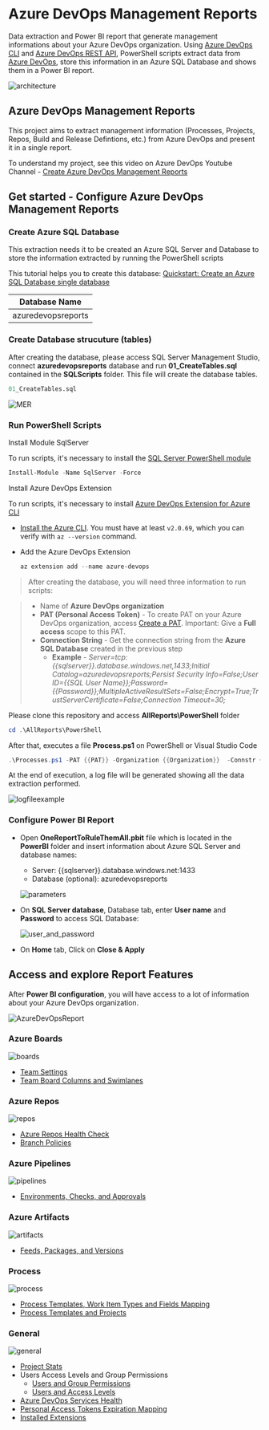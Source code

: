 # Azure DevOps Management Reports
Data extraction and Power BI report that generate management informations about your Azure DevOps organization. Using [Azure DevOps CLI](https://docs.microsoft.com/en-us/azure/devops/cli/?view=azure-devops) and [Azure DevOps REST API](https://docs.microsoft.com/en-us/rest/api/azure/devops/?view=azure-devops-rest-7.1), PowerShell scripts extract data from [Azure DevOps](https://azure.microsoft.com/en-us/services/devops/), store this information in an Azure SQL Database and shows them in a Power BI report.

![architecture](./images/Architecture.png)

## Azure DevOps Management Reports
This project aims to extract management information (Processes, Projects, Repos, Build and Release Defintions, etc.) from Azure DevOps and present it in a single report.

To understand my project, see this video on Azure DevOps Youtube Channel - [Create Azure DevOps Management Reports](https://aka.ms/AzureDevOpsManagementReports)

## Get started - Configure Azure DevOps Management Reports

### Create Azure SQL Database
This extraction needs it to be created an Azure SQL Server and Database to store the information extracted by running the PowerShell scripts

This tutorial helps you to create this database:
[Quickstart: Create an Azure SQL Database single database](https://docs.microsoft.com/en-us/azure/azure-sql/database/single-database-create-quickstart?tabs=azure-portal)

|Database Name|
|---|
|azuredevopsreports|

### Create Database strucuture (tables)
After creating the database, please access SQL Server Management Studio, connect **azuredevopsreports** database and run **01_CreateTables.sql** contained in the **SQLScripts** folder. This file will create the database tables.

```sql
01_CreateTables.sql
```

![MER](./images/MER.png)

### Run PowerShell Scripts
Install Module SqlServer

To run scripts, it's necessary to install the [ SQL Server PowerShell module](https://docs.microsoft.com/en-us/sql/powershell/download-sql-server-ps-module?view=sql-server-ver16)

  ```powershell
  Install-Module -Name SqlServer -Force
  ```

Install Azure DevOps Extension

To run scripts, it's necessary to install [Azure DevOps Extension for Azure CLI](https://github.com/Azure/azure-devops-cli-extension)

- [Install the Azure CLI](https://docs.microsoft.com/cli/azure/install-azure-cli). You must have at least `v2.0.69`, which you can verify with `az --version` command.
- Add the Azure DevOps Extension 
  
  ```powershell
  az extension add --name azure-devops
  ```
> After creating the database, you will need three information to run scripts:

> - Name of **Azure DevOps organization**
> - **PAT (Personal Access Token)** - To create PAT on your Azure DevOps organization, access [Create a PAT](https://docs.microsoft.com/en-us/azure/devops/organizations/accounts/use-personal-access-tokens-to-authenticate?view=azure-devops&tabs=Windows#create-a-pat). Important: Give a **Full access** scope to this PAT.
> - **Connection String** - Get the connection string from the **Azure SQL Database** created in the previous step
>   - **Example** - *Server=tcp:{{sqlserver}}.database.windows.net,1433;Initial Catalog=azuredevopsreports;Persist Security Info=False;User ID={{SQL User Name}};Password={{Password}};MultipleActiveResultSets=False;Encrypt=True;TrustServerCertificate=False;Connection Timeout=30;*

Please clone this repository and access **AllReports\PowerShell** folder

```PowerShell
cd .\AllReports\PowerShell
```

After that, executes a file **Process.ps1** on PowerShell or Visual Studio Code

```powershell
.\Processes.ps1 -PAT {{PAT}} -Organization {{Organization}}  -Connstr {{Connection string from database}}
```

At the end of execution, a log file will be generated showing all the data extraction performed.

![logfileexample](./images/LogFileExample.png)


### Configure Power BI Report
- Open **OneReportToRuleThemAll.pbit** file which is located in the **PowerBI** folder and insert information about Azure SQL Server and database names:
  - Server: {{sqlserver}}.database.windows.net:1433
  - Database (optional): azuredevopsreports

  ![parameters](./images/parameters.png)

- On **SQL Server database**, Database tab, enter **User name** and **Password** to access SQL Database:
  
  ![user_and_password](./images/user_and_password.png)

- On **Home** tab, Click on **Close & Apply**
## Access and explore Report Features
After **Power BI configuration**, you will have access to a lot of information about your Azure DevOps organization.

![AzureDevOpsReport](./images/AzureDevOpsReport.png)

### Azure Boards
![boards](../images/Boards.png)
  - [Team Settings](https://vinijmoura.medium.com/how-to-team-settings-mapping-on-azure-devops-ee609d217a3a)
  - [Team Board Columns and Swimlanes](https://vinijmoura.medium.com/how-to-board-columns-and-swimlanes-mapping-on-azure-devops-bd7fbf94e43f)

### Azure Repos
![repos](../images/Repos.png)
  - [Azure Repos Health Check](https://vinijmoura.medium.com/how-to-azure-repos-health-check-on-azure-devops-5b0322c7295c)
  - [Branch Policies](https://vinijmoura.medium.com/how-to-viewing-which-repositories-have-branch-policies-on-azure-devops-c9bfb370401e)

### Azure Pipelines
![pipelines](../images/Pipelines.png)
  - [Environments, Checks, and Approvals](https://vinijmoura.medium.com/how-to-environments-approvals-and-checks-mapping-on-azure-devops-5ac481f7c838)

### Azure Artifacts
![artifacts](../images/Artifacts.png)
  - [Feeds, Packages, and Versions](https://vinijmoura.medium.com/how-to-list-all-feeds-packages-and-versions-at-azure-artifacts-in-azure-devops-ce511001d9f7)

### Process
![process](../images/Process.png)
  - [Process Templates, Work Item Types and Fields Mapping](https://vinijmoura.medium.com/how-to-process-templates-work-item-types-and-fields-mapping-on-azure-devops-dc03ea31debe)
  - [Process Templates and Projects](https://vinijmoura.medium.com/how-to-list-all-process-templates-and-respective-team-projects-on-azure-devops-1a2177ef0ba1)

### General
![general](../images/General.png)
  - [Project Stats](https://vinijmoura.medium.com/how-to-project-stats-mapping-on-azure-devops-63ca0f0d4ca)
  - Users Access Levels and Group Permissions
    - [Users and Group Permissions](https://vinijmoura.medium.com/how-to-list-all-users-and-group-permissions-on-azure-devops-using-azure-devops-cli-54f73a20a4c7)
    - [Users and Access Levels](https://vinijmoura.medium.com/how-to-list-all-users-access-levels-on-azure-devops-b98593bb123c)
  - [Azure DevOps Services Health](https://vinijmoura.medium.com/how-to-azure-devops-service-health-using-maps-in-power-bi-711bb7c657c2)
  - [Personal Access Tokens Expiration Mapping](https://vinijmoura.medium.com/how-to-personal-access-tokens-expiration-mapping-5630e5db1f99)
  - [Installed Extensions](https://vinijmoura.medium.com/how-to-list-installed-extensions-on-azure-devops-7ee7b7f8725)
